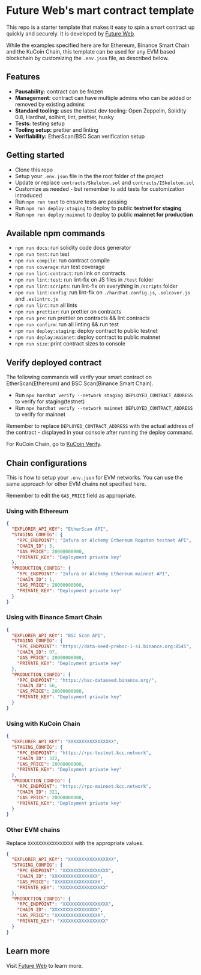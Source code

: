 
# Future Web's mart contract template
This repo is a starter template that makes it easy to spin a smart contract up quickly and securely. It is developed by [Future Web](http://futureweb.tools).

While the examples specified here are for Ethereum, Binance Smart Chain and the KuCoin Chain, this template can be used for any EVM based blockchain by customizing the `.env.json` file, as described below.

## Features
- **Pausability:** contract can be frozen
- **Management:** contract can have multiple admins who can be added or removed by existing admins
- **Standard tooling**: uses the latest dev tooling: Open Zeppelin, Solidity 0.8, Hardhat, solhint, lint, prettier, husky
- **Tests:** testing setup
- **Tooling setup:** prettier and linting
- **Verifiability:** EtherScan/BSC Scan verification setup

## Getting started
- Clone this repo
- Setup your `.env.json` file in the the root folder of the project
- Update or replace `contracts/Skeleton.sol` and `contracts/ISkeleton.sol`
- Customize as needed - but remember to add tests for customization introduced
- Run `npm run test` to ensure tests are passing
- Run `npm run deploy:staging` to deploy to public **testnet for staging**
- Run `npm run deploy:mainnet` to deploy to public **mainnet for production**

## Available npm commands
- `npm run docs`: run solidity code docs generator
- `npm run test`: run test
- `npm run compile`: run contract compile
- `npm run coverage`: run test coverage
- `npm run lint:contract`: run link on contracts
- `npm run lint:test`: run lint-fix on JS files in `/test` folder
- `npm run lint:scripts`: run lint-fix on everything in `/scripts` folder
- `npm run lint:config`: run lint-fix on `./hardhat.config.js`, `.solcover.js` and `.eslintrc.js`
- `npm run lint`: run all lints
- `npm run prettier`: run prettier on contracts
- `npm run pre`: run prettier on contracts && lint contracts
- `npm run confirm`: run all linting && run test
- `npm run deploy:staging`: deploy contract to public testnet
- `npm run deploy:mainnet`: deploy contract to public mainnet
- `npm run size`: print contract sizes to console

## Verify deployed contract

The following commands will verify your smart contract on EtherScan(Ethereum) and BSC Scan(Binance Smart Chain).

- Run `npx hardhat verify --network staging DEPLOYED_CONTRACT_ADDRESS` to verify for staging(testnet)
- Run `npx hardhat verify --network mainnet DEPLOYED_CONTRACT_ADDRESS` to verify for mainnet

Remember to replace `DEPLOYED_CONTRACT_ADDRESS` with the actual address of the contract - displayed in your console after running the deploy command.

For KuCoin Chain, go to [KuCoin Verify](https://explorer.kcc.io/en/verifyContract).

## Chain configurations
This is how to setup your `.env.json` for EVM networks. You can use the same approach for other EVM chains not specified here. 

Remember to edit the `GAS_PRICE` field as appropriate.

### Using with Ethereum

```json
{
  "EXPLORER_API_KEY": "EtherScan API",
  "STAGING_CONFIG": {
    "RPC_ENDPOINT": "Infura or Alchemy Ethereum Ropsten testnet API",
    "CHAIN_ID": 3,
    "GAS_PRICE": 20000000000,
    "PRIVATE_KEY": "Deployment private key"
  },
  "PRODUCTION_CONFIG": {
    "RPC_ENDPOINT": "Infura or Alchemy Ethereum mainnet API",
    "CHAIN_ID": 1,
    "GAS_PRICE": 20000000000,
    "PRIVATE_KEY": "Deployment private key"
  }
}
```

### Using with Binance Smart Chain

```json
{
  "EXPLORER_API_KEY": "BSC Scan API",
  "STAGING_CONFIG": {
    "RPC_ENDPOINT": "https://data-seed-prebsc-1-s1.binance.org:8545",
    "CHAIN_ID": 97,
    "GAS_PRICE": 20000000000,
    "PRIVATE_KEY": "Deployment private key"
  },
  "PRODUCTION_CONFIG": {
    "RPC_ENDPOINT": "https://bsc-dataseed.binance.org/",
    "CHAIN_ID": 56,
    "GAS_PRICE": 20000000000,
    "PRIVATE_KEY": "Deployment private key"
  }
}
```

### Using with KuCoin Chain

```json
{
  "EXPLORER_API_KEY": "XXXXXXXXXXXXXXXXX",
  "STAGING_CONFIG": {
    "RPC_ENDPOINT": "https://rpc-testnet.kcc.network",
    "CHAIN_ID": 322,
    "GAS_PRICE": 20000000000,
    "PRIVATE_KEY": "Deployment private key"
  },
  "PRODUCTION_CONFIG": {
    "RPC_ENDPOINT": "https://rpc-mainnet.kcc.network",
    "CHAIN_ID": 321,
    "GAS_PRICE": 20000000000,
    "PRIVATE_KEY": "Deployment private key"
  }
}
```

### Other EVM chains

Replace `XXXXXXXXXXXXXXXXX` with the appropriate values.

```json
{
  "EXPLORER_API_KEY": "XXXXXXXXXXXXXXXXX",
  "STAGING_CONFIG": {
    "RPC_ENDPOINT": "XXXXXXXXXXXXXXXXX",
    "CHAIN_ID": "XXXXXXXXXXXXXXXXX",
    "GAS_PRICE": "XXXXXXXXXXXXXXXXX",
    "PRIVATE_KEY": "XXXXXXXXXXXXXXXXX"
  },
  "PRODUCTION_CONFIG": {
    "RPC_ENDPOINT": "XXXXXXXXXXXXXXXXX",
    "CHAIN_ID": "XXXXXXXXXXXXXXXXX",
    "GAS_PRICE": "XXXXXXXXXXXXXXXXX",
    "PRIVATE_KEY": "XXXXXXXXXXXXXXXXX"
  }
}
```

## Learn more
Visit [Future Web](http://futureweb.tools) to learn more.
